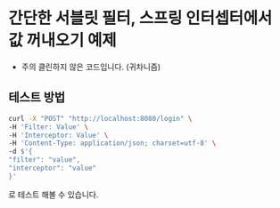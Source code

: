 # 간단한 서블릿 필터, 스프링 인터셉터에서 값 꺼내오기 예제

- 주의 클린하지 않은 코드입니다. (귀차니즘)

## 테스트 방법

```sh
curl -X "POST" "http://localhost:8080/login" \
-H 'Filter: Value' \
-H 'Interceptor: Value' \
-H 'Content-Type: application/json; charset=utf-8' \
-d $'{
"filter": "value",
"interceptor": "value"
}'
```

로 테스트 해볼 수 있습니다.
